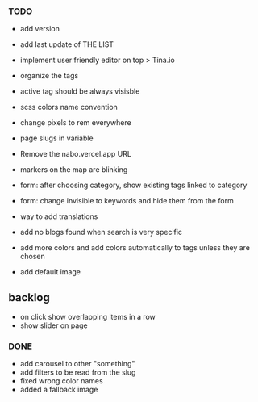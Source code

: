 ### TODO

- add version
- add last update of THE LIST
- implement user friendly editor on top > Tina.io
- organize the tags
- active tag should be always visisble
- scss colors name convention
- change pixels to rem everywhere
- page slugs in variable
- Remove the nabo.vercel.app URL
- markers on the map are blinking

- form: after choosing category, show existing tags linked to category
- form: change invisible to keywords and hide them from the form
- way to add translations
- add no blogs found when search is very specific

- add more colors and add colors automatically to tags unless they are chosen
- add default image

## backlog

- on click show overlapping items in a row
- show slider on page

### DONE

- add carousel to other "something"
- add filters to be read from the slug
- fixed wrong color names
- added a fallback image
